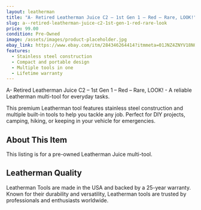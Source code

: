 ```yaml
---
layout: leatherman
title: "A- Retired Leatherman Juice C2 – 1st Gen 1 – Red – Rare, LOOK!"
slug: a--retired-leatherman-juice-c2-1st-gen-1-red-rare-look
price: 99.00
condition: Pre-Owned
image: /assets/images/product-placeholder.jpg
ebay_link: https://www.ebay.com/itm/284346264414?itmmeta=01JNZ4ZNYV18N0WX1853Q8NVDR&hash=item42345bab5e:g:50QAAOSwSaZjHqOz&itmprp=enc%3AAQAKAAAA4FkggFvd1GGDu0w3yXCmi1dbYFwFFqOhcenW8OBN0j5iU8nQjdMEFozMAasvHD8mathqUhoyP%2FieaDMbq349LP8Z33%2BH0Du1hM1rnRybh6PcgFeboKY5%2B9OR8%2BeagyrdPQS2mhxzPDUNGzSqSmrzyW72%2FlUBG0irj92EqHRRTm4zrgloHMc%2FvRmzqr23dtxte6Fk52y2I%2BP%2FGGnm4tb9SMPln23nji2Qw00BJ3SYYn1Ien%2Bw5O6%2FDcgVuMIIKJJ5DphexFiDwnihWu0gXJSwgel44d7%2BMf7vi5xGkjzu8e0N%7Ctkp%3ABk9SR8Tf_uSvZQ
features:
  - Stainless steel construction
  - Compact and portable design
  - Multiple tools in one
  - Lifetime warranty
---
```


A- Retired Leatherman Juice C2 – 1st Gen 1 – Red – Rare, LOOK! - A reliable Leatherman multi-tool for everyday tasks.

This premium Leatherman tool features stainless steel construction and multiple built-in tools to help you tackle any job. Perfect for DIY projects, camping, hiking, or keeping in your vehicle for emergencies.

## About This Item

This listing is for a pre-owned Leatherman Juice multi-tool.

## Leatherman Quality

Leatherman Tools are made in the USA and backed by a 25-year warranty. Known for their durability and versatility, Leatherman tools are trusted by professionals and enthusiasts worldwide.

